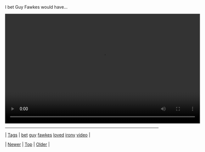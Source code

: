 <!--
title: I bet Guy Fawkes would have loved the irony of Britain celebrating his failure to blow things up by blowing things up
date: 2020-06-28T15:27:00.135Z
tags: bet, guy, fawkes, loved, irony, video
-->


I bet Guy Fawkes would have...

<video controls="controls" autoplay="autoplay" src="152784946556.mp4" type="video/mp4" width="640" height="360"></video>

<!--BOTTOM-POST-NAVIGATION-->
---

| [Tags](tags.md) | [bet](tag-bet.md) [guy](tag-guy.md) [fawkes](tag-fawkes.md) [loved](tag-loved.md) [irony](tag-irony.md) [video](tag-video.md) |

| [Newer](152776119899.md) | [Top](index.md) | [Older](152804108621.md) |